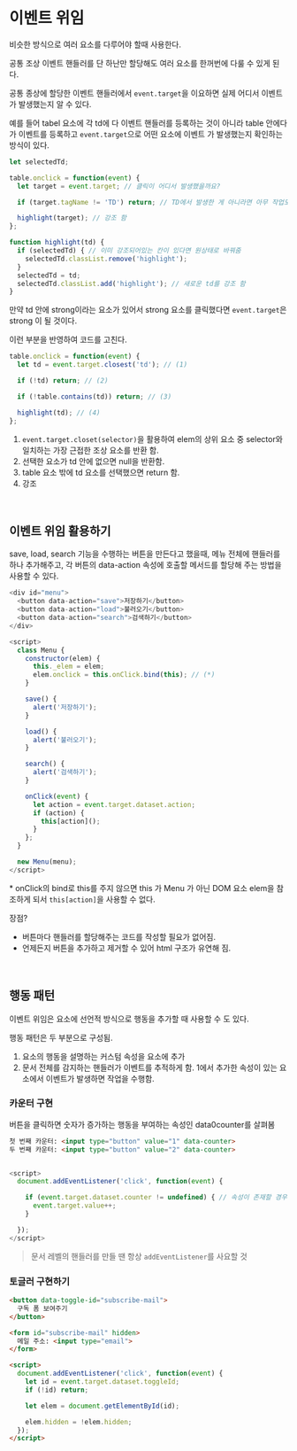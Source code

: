 # 이벤트 위임
비슷한 방식으로 여러 요소를 다루어야 할때 사용한다. 

공통 조상 이벤트 핸들러를 단 하난만 할당해도 여러 요소를 한꺼번에 다룰 수 있게 된다. 

공통 종상에 할당한 이벤트 핸들러에서 `event.target`을 이요하면 실제 어디서 이벤트가 발생했는지 알 수 있다. 

예를 들어 tabel 요소에 각 td에 다 이벤트 핸들러를 등록하는 것이 아니라 table 안에다가 이벤트를 등록하고 `event.target`으로 어떤 요소에 이벤트 가 발생했는지 확인하는 방식이 있다. 

```js
let selectedTd;

table.onclick = function(event) {
  let target = event.target; // 클릭이 어디서 발생했을까요?

  if (target.tagName != 'TD') return; // TD에서 발생한 게 아니라면 아무 작업도 하지 않습니다,

  highlight(target); // 강조 함
};

function highlight(td) {
  if (selectedTd) { // 이미 강조되어있는 칸이 있다면 원상태로 바꿔줌
    selectedTd.classList.remove('highlight');
  }
  selectedTd = td;
  selectedTd.classList.add('highlight'); // 새로운 td를 강조 함
}
```

만약 td 안에 strong이라는 요소가 있어서 strong 요소를 클릭했다면 `event.target`은 strong 이 될 것이다. 

이런 부분을 반영하여 코드를 고친다. 

```js
table.onclick = function(event) {
  let td = event.target.closest('td'); // (1)

  if (!td) return; // (2)

  if (!table.contains(td)) return; // (3)

  highlight(td); // (4)
};
```
1. `event.target.closet(selector)`을 활용하여 elem의 상위 요소 중 selector와 일치하는 가장 근접한 조상 요소를 반환 함. 
2. 선택한 요소가 td 안에 없으면 null을 반환함. 
3. table 요소 밖에 td 요소를 선택했으면 return 함.
4. 강조

<br/>

## 이벤트 위임 활용하기 
save, load, search 기능을 수행하는 버튼을 만든다고 했을때, 메뉴 전체에 핸들러를 하나 추가해주고, 각 버튼의 data-action 속성에 호출할 메서드를 할당해 주는 방법을 사용할 수 있다. 

```js
<div id="menu">
  <button data-action="save">저장하기</button>
  <button data-action="load">불러오기</button>
  <button data-action="search">검색하기</button>
</div>

<script>
  class Menu {
    constructor(elem) {
      this._elem = elem;
      elem.onclick = this.onClick.bind(this); // (*)
    }

    save() {
      alert('저장하기');
    }

    load() {
      alert('불러오기');
    }

    search() {
      alert('검색하기');
    }

    onClick(event) {
      let action = event.target.dataset.action;
      if (action) {
        this[action]();
      }
    };
  }

  new Menu(menu);
</script>
```
\* onClick의 bind로 this를 주지 않으면 this 가 Menu 가 아닌 DOM 요소 elem을 참조하게 되서 `this[action]`을 사용할 수 없다. 

장점?
- 버튼마다 핸들러를 할당해주는 코드를 작성할 필요가 없어짐.
- 언제든지 버튼을 추가하고 제거할 수 있어 html 구조가 유연해 짐. 

<br/>

## 행동 패턴
이벤트 위임은 요소에 선언적 방식으로 행동을 추가할 때 사용할 수 도 있다. 

행동 패턴은 두 부분으로 구성됨. 

1. 요소의 행동을 설명하는 커스텀 속성을 요소에 추가
2. 문서 전체를 감지하는 핸들러가 이벤트를 추적하게 함. 1에서 추가한 속성이 있는 요소에서 이벤트가 발생하면 작업을 수행함. 

### 카운터 구현
버튼을 클릭하면 숫자가 증가하는 행동을 부여하는 속성인 data0counter를 살펴봄
```html
첫 번째 카운터: <input type="button" value="1" data-counter>
두 번째 카운터: <input type="button" value="2" data-counter>
```
```js

<script>
  document.addEventListener('click', function(event) {

    if (event.target.dataset.counter != undefined) { // 속성이 존재할 경우
      event.target.value++;
    }

  });
</script>
```
> 문서 레벨의 핸들러를 만들 땐 항상 `addEventListener`를 사요할 것

### 토글러 구현하기 
```html
<button data-toggle-id="subscribe-mail">
  구독 폼 보여주기
</button>

<form id="subscribe-mail" hidden>
  메일 주소: <input type="email">
</form>

<script>
  document.addEventListener('click', function(event) {
    let id = event.target.dataset.toggleId;
    if (!id) return;

    let elem = document.getElementById(id);

    elem.hidden = !elem.hidden;
  });
</script>
```